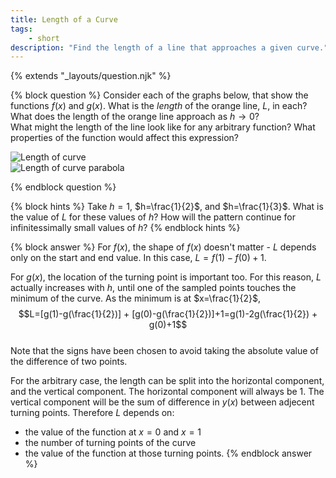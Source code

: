 ```yaml
---
title: Length of a Curve
tags:
    - short
description: "Find the length of a line that approaches a given curve."
---
```

{% extends "_layouts/question.njk" %}

{% block question %}
Consider each of the graphs below, that show the functions $f(x)$ and $g(x)$. What is the *length* of the orange line, $L$, in each?  
What does the length of the orange line approach as $h \to 0$?  
What might the length of the line look like for any arbitrary function? What properties of the function would affect this expression?

![Length of curve](/assets/images/limits_on_graph_10.png)  
![Length of curve parabola](/assets/images/limits_on_graph_parabola.png)  

{% endblock question %}

{% block hints %}
Take $h=1$, $h=\frac{1}{2}$, and $h=\frac{1}{3}$. What is the value of $L$ for these values of $h$? How will the pattern continue for infinitessimally small values of $h$?
{% endblock hints %}

{% block answer %}
For $f(x)$, the shape of $f(x)$ doesn't matter - $L$ depends only on the start and end value. In this case, $L=f(1)-f(0) + 1$.  

For $g(x)$, the location of the turning point is important too. For this reason, $L$ actually increases with $h$, until one of the sampled points touches the minimum of the curve. As the minimum is at $x=\frac{1}{2}$, $$L=[g(1)-g(\frac{1}{2})] + [g(0)-g(\frac{1}{2})]+1=g(1)-2g(\frac{1}{2}) + g(0)+1$$  
Note that the signs have been chosen to avoid taking the absolute value of the difference of two points.  

For the arbitrary case, the length can be split into the horizontal component, and the vertical component. The horizontal component will always be $1$. The vertical component will be the sum of difference in $y(x)$ between adjecent turning points. Therefore $L$ depends on: 
 - the value of the function at $x=0$ and $x=1$
 - the number of turning points of the curve
 - the value of the function at those turning points.
{% endblock answer %}